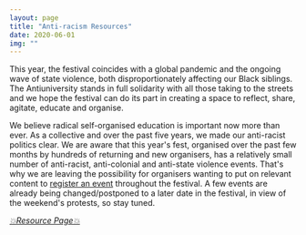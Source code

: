 ```yaml
---
layout: page
title: "Anti-racism Resources"
date: 2020-06-01
img: ""
---
```

This year, the festival coincides with a global pandemic and the ongoing wave of state violence, both disproportionately affecting our Black siblings. The Antiuniversity stands in full solidarity with all those taking to the streets and we hope the festival can do its part in creating a space to reflect, share, agitate, educate and organise.

We believe radical self-organised education is important now more than ever. As a collective and over the past five years, we made our anti-racist politics clear. We are aware that this year's fest, organised over the past few months by hundreds of returning and new organisers, has a relatively small number of anti-racist, anti-colonial and anti-state violence events. That's why we are leaving the possibility for organisers wanting to put on relevant content to <a href="https://2020.antiuniversity.org/register" target="_blank">register an event</a> throughout the festival. A few events are already being changed/postponed to a later date in the festival, in view of the weekend's protests, so stay tuned.

<i><a href="/anti-racism-resources" target="_blank">💥Resource Page💥</a></i>